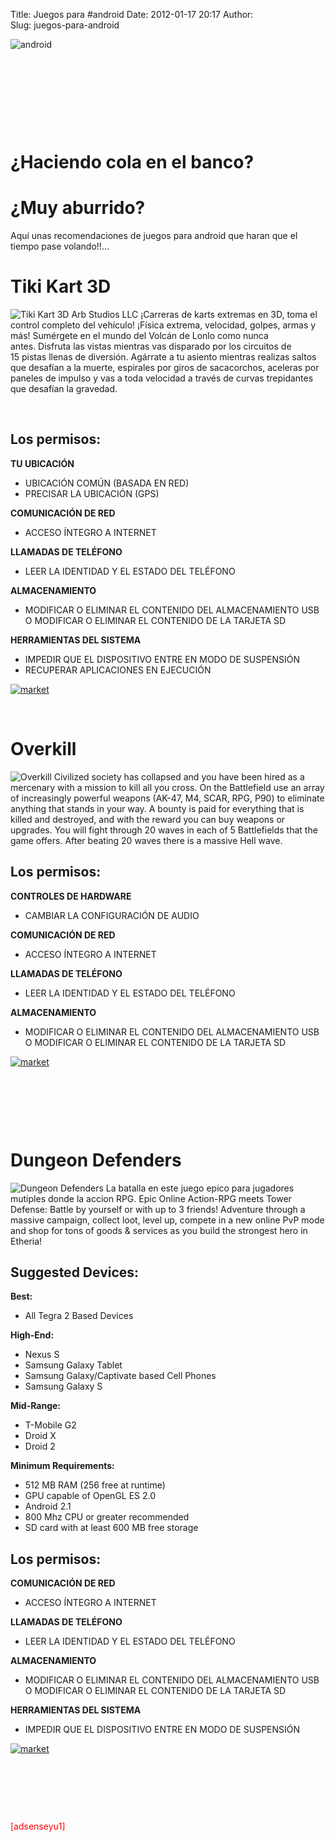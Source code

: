 Title: Juegos para #android
Date: 2012-01-17 20:17
Author:  
Slug: juegos-para-android

![android](http://abr4xas.org/wp-content/uploads/2012/01/android.png "android")

 

 

 

 

¿Haciendo cola en el banco?
===========================

¿Muy aburrido?
==============

Aquí unas recomendaciones de juegos para android que haran que el tiempo
pase volando!!...

<!--more-->

Tiki Kart 3D
============

![Tiki Kart 3D Arb Studios
LLC](https://lh3.ggpht.com/QI0olXgBdCMV-tqcv7gn1wigL0nR89oryV94dqtcz5IqjqV2ZlYPd9anj_erOuqPj0k=w124 "Tiki Kart 3D Arb Studios LLC") ¡Carreras
de karts extremas en 3D, toma el control completo del vehículo! ¡Física
extrema, velocidad, golpes, armas y más! Sumérgete en el mundo del
Volcán de Lonlo como nunca antes. Disfruta las vistas mientras vas
disparado por los circuitos de 15 pistas llenas de diversión. Agárrate a
tu asiento mientras realizas saltos que desafían a la muerte, espirales
por giros de sacacorchos, aceleras por paneles de impulso y vas a toda
velocidad a través de curvas trepidantes que desafían la gravedad.

 

Los permisos:
-------------

**TU UBICACIÓN**

-   UBICACIÓN COMÚN (BASADA EN RED)
-   PRECISAR LA UBICACIÓN (GPS)

**COMUNICACIÓN DE RED**

-   ACCESO ÍNTEGRO A INTERNET

**LLAMADAS DE TELÉFONO**

-   LEER LA IDENTIDAD Y EL ESTADO DEL TELÉFONO

**ALMACENAMIENTO**

-   MODIFICAR O ELIMINAR EL CONTENIDO DEL ALMACENAMIENTO USB O MODIFICAR
    O ELIMINAR EL CONTENIDO DE LA TARJETA SD

**HERRAMIENTAS DEL SISTEMA**

-   IMPEDIR QUE EL DISPOSITIVO ENTRE EN MODO DE SUSPENSIÓN
-   RECUPERAR APLICACIONES EN EJECUCIÓN

[![market](http://abr4xas.org/wp-content/uploads/2012/01/market.logo_.png "market")](https://market.android.com/details?id=com.arbstudios.tikikartfree "Tiki Kart 3D")

 

Overkill
========

![Overkill](https://lh6.ggpht.com/101PcHQVeo2HcDLvxKjHYVDU_D104BBcTeVBkCgtGl160t14BKUJ84y6dhA2F6KOHw=w124 "Overkill") Civilized
society has collapsed and you have been hired as a mercenary with a
mission to kill all you cross. On the Battlefield use an array of
increasingly powerful weapons (AK-47, M4, SCAR, RPG, P90) to eliminate
anything that stands in your way. A bounty is paid for everything that
is killed and destroyed, and with the reward you can buy weapons or
upgrades. You will fight through 20 waves in each of 5 Battlefields that
the game offers. After beating 20 waves there is a massive Hell wave.

Los permisos:
-------------

**CONTROLES DE HARDWARE**

-   CAMBIAR LA CONFIGURACIÓN DE AUDIO

**COMUNICACIÓN DE RED**

-   ACCESO ÍNTEGRO A INTERNET

**LLAMADAS DE TELÉFONO**

-   LEER LA IDENTIDAD Y EL ESTADO DEL TELÉFONO

**ALMACENAMIENTO**

-   MODIFICAR O ELIMINAR EL CONTENIDO DEL ALMACENAMIENTO USB O MODIFICAR
    O ELIMINAR EL CONTENIDO DE LA TARJETA SD

[![market](http://abr4xas.org/wp-content/uploads/2012/01/market.logo_.png "market")](https://market.android.com/details?id=com.craneballs.android.overkill "OverKill")

 

 

 

Dungeon Defenders
=================

![Dungeon
Defenders](https://lh3.ggpht.com/NtM0Qp1VqxjdnFWznx9Ow17iv3uK2Sr4L4ey4iaOcbiwHYyeUsSXLS2nSV_9HBQ0cww=w124 "Dungeon Defenders") La
batalla en este juego epico para jugadores mutiples donde la accion
RPG. Epic Online Action-RPG meets Tower Defense: Battle by yourself or
with up to 3 friends! Adventure through a massive campaign, collect
loot, level up, compete in a new online PvP mode and shop for tons of
goods & services as you build the strongest hero in Etheria!

Suggested Devices:
------------------

**Best:**

-   All Tegra 2 Based Devices

**High-End:**

-   Nexus S
-   Samsung Galaxy Tablet
-   Samsung Galaxy/Captivate based Cell Phones
-   Samsung Galaxy S

**Mid-Range:**

-   T-Mobile G2
-   Droid X
-   Droid 2

**Minimum Requirements:**

-   512 MB RAM (256 free at runtime)
-   GPU capable of OpenGL ES 2.0
-   Android 2.1
-   800 Mhz CPU or greater recommended
-   SD card with at least 600 MB free storage

Los permisos:
-------------

**COMUNICACIÓN DE RED**

-   ACCESO ÍNTEGRO A INTERNET

**LLAMADAS DE TELÉFONO**

-   LEER LA IDENTIDAD Y EL ESTADO DEL TELÉFONO

**ALMACENAMIENTO**

-   MODIFICAR O ELIMINAR EL CONTENIDO DEL ALMACENAMIENTO USB O MODIFICAR
    O ELIMINAR EL CONTENIDO DE LA TARJETA SD

**HERRAMIENTAS DEL SISTEMA**

-   IMPEDIR QUE EL DISPOSITIVO ENTRE EN MODO DE SUSPENSIÓN

[![market](http://abr4xas.org/wp-content/uploads/2012/01/market.logo_.png "market")](https://market.android.com/details?id=com.trendy.ddapp "Dungeon Defenders")

 

 

 

<span style="color: #ff0000;">[adsenseyu1]</span>
